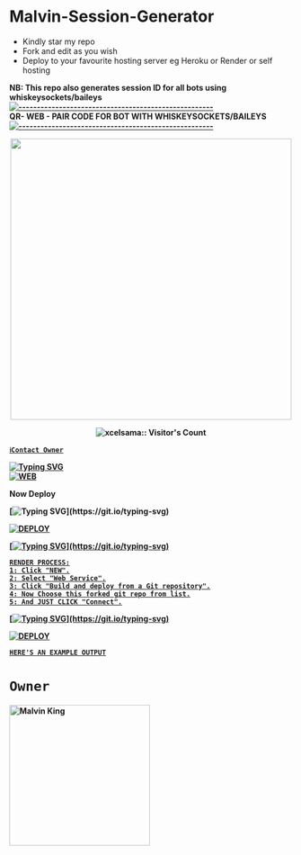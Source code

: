 # Malvin-Session-Generator
- Kindly star my repo
- Fork and edit as you wish
- Deploy to your favourite hosting server eg Heroku or Render or self hosting

<strong>NB:<strong/> This repo also generates session ID for all bots using whiskeysockets/baileys
[![-----------------------------------------------------](https://raw.githubusercontent.com/andreasbm/readme/master/assets/lines/colored.png)](#table-of-contents)
<br/>QR- WEB - PAIR CODE FOR BOT WITH WHISKEYSOCKETS/BAILEYS
[![-----------------------------------------------------](https://raw.githubusercontent.com/andreasbm/readme/master/assets/lines/colored.png)](#table-of-contents)
<p align="center">
   <a href="https://github.com/kingmalvn">
    <img src="https://telegra.ph/file/dc73e16b9988c7c56b56f.jpg" width="500">
     
</a>
 <p align="center"><img src="https://profile-counter.glitch.me/{kingmalvn}/count.svg" alt="xcelsama:: Visitor's Count" /></p>



[`ℹ️Contact Owner`](https://wa.me/263714757857)

[![Typing SVG](https://readme-typing-svg.herokuapp.com?font=Rockstar-ExtraBold&color=green&lines=■+✨,fork+my+repo+if+you+like+this+session)](https://git.io/typing-svg)
    <br>
<a href="https://github.com/kingmalvn/malvin.session"><img title="WEB" src="https://img.shields.io/badge/FORK Malvin-QR?color=green&style=for-the-badge&logo=stackshare"></a>

Now Deploy

[![Typing SVG](https://readme-typing-svg.herokuapp.com?font=Rockstar-ExtraBold&color=green&lines=☆+Deploy+to+heroku...)](https://git.io/typing-svg)

    
<a href='https://dashboard.heroku.com/new?template=https://github.com/kingmalvn/malvin.session' target="_blank"><img alt='DEPLOY' src='https://img.shields.io/badge/-DEPLOY-blue?style=for-the-badge&logo=heroku&logoColor=white'/>

[![Typing SVG](https://readme-typing-svg.herokuapp.com?font=Rockstar-ExtraBold&color=green&lines=■+How+to+Deploy+on+Render..👇👇.)](https://git.io/typing-svg)

    RENDER PROCESS:
    1: Click "NEW".
    2: Select "Web Service".
    3: Click "Build and deploy from a Git repository".
    4: Now Choose this forked git repo from list.
    5: And JUST CLICK "Connect".

 [![Typing SVG](https://readme-typing-svg.herokuapp.com?font=Rockstar-ExtraBold&color=green&lines=☆+Deploy+on+Render+now..👇👇.)](https://git.io/typing-svg)

 
<a href='https://dashboard.render.com/new?template=https://github.com/kingmalvn/malvin.session' target="_white"><img alt='DEPLOY' src='https://img.shields.io/badge/-DEPLOY-white?style=for-the-badge&logo=Render&logoColor=black'/>


[`HERE'S AN EXAMPLE OUTPUT`](https://wasi-session-test-2d5de70f8522.herokuapp.com)
# `Owner`

 <a href="https://github.com/kingmalvn"><img src="https://github.com/kingmalvn.png" width="250" height="250" alt=" Malvin King"/></a>


